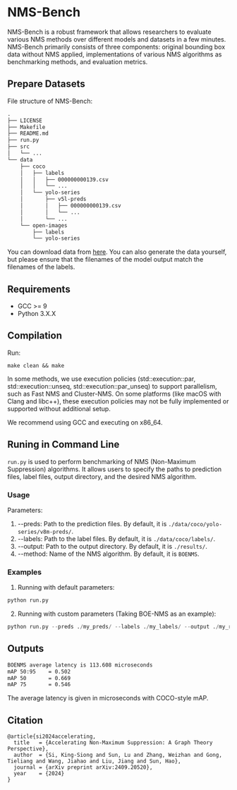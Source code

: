 # NMS-Bench

NMS-Bench is a robust framework that allows researchers to evaluate various NMS methods over
different models and datasets in a few minutes. NMS-Bench primarily consists of three components:
original bounding box data without NMS applied, implementations of various NMS algorithms as
benchmarking methods, and evaluation metrics.

## Prepare Datasets

File structure of NMS-Bench:

```txt
.
├── LICENSE
├── Makefile
├── README.md
├── run.py
├── src
│   └── ...
└── data
    ├── coco
    │   ├── labels
    │   │   ├── 000000000139.csv
    │   │   └── ...
    │   └── yolo-series
    │       ├── v5l-preds
    │       │   ├── 000000000139.csv
    │       │   └── ...
    │       └── ...
    └── open-images
        ├── labels
        └── yolo-series
```

You can download data from [here](https://drive.google.com/file/d/1oSRNNWTv2QP3PwKkZH9z-cxcLMXdlmL4/view?usp=sharing). You can also generate the data yourself, but please ensure that the filenames of the model output match the filenames of the labels.

## Requirements

- GCC >= 9
- Python 3.X.X

## Compilation

Run:

```shell
make clean && make
```

In some methods, we use execution policies (std::execution::par, std::execution::unseq, std::execution::par_unseq) to support parallelism, such as Fast NMS and Cluster-NMS. On some platforms (like macOS with Clang and libc++), these execution policies may not be fully implemented or supported without additional setup. 

We recommend using GCC and executing on x86_64.

## Runing in Command Line

``run.py`` is used to perform benchmarking of NMS (Non-Maximum Suppression) algorithms. It allows users to specify the paths to prediction files, label files, output directory, and the desired NMS algorithm.

### Usage

Parameters:
1. --preds: Path to the prediction files. By default, it is ``./data/coco/yolo-series/v8m-preds/``.
2. --labels: Path to the label files. By default, it is ``./data/coco/labels/``.
3. --output: Path to the output directory. By default, it is ``./results/``.
4. --method: Name of the NMS algorithm. By default, it is ``BOENMS``.

### Examples

1. Running with default parameters:
```python
python run.py
```

2. Running with custom parameters (Taking BOE-NMS as an example):
```python
python run.py --preds ./my_preds/ --labels ./my_labels/ --output ./my_results/ --method BOENMS
```

## Outputs
```txt
BOENMS average latency is 113.608 microseconds
mAP 50:95    = 0.502
mAP 50       = 0.669
mAP 75       = 0.546
```
The average latency is given in microseconds with COCO-style mAP. 

## Citation

```
@article{si2024accelerating,
  title   = {Accelerating Non-Maximum Suppression: A Graph Theory Perspective},
  author  = {Si, King-Siong and Sun, Lu and Zhang, Weizhan and Gong, Tieliang and Wang, Jiahao and Liu, Jiang and Sun, Hao},
  journal = {arXiv preprint arXiv:2409.20520},
  year    = {2024}
}
```
